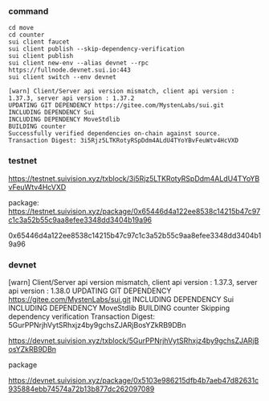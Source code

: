 ### command

```
cd move
cd counter
sui client faucet
sui client publish --skip-dependency-verification
sui client publish
sui client new-env --alias devnet --rpc https://fullnode.devnet.sui.io:443
sui client switch --env devnet
```

```
[warn] Client/Server api version mismatch, client api version : 1.37.3, server api version : 1.37.2
UPDATING GIT DEPENDENCY https://gitee.com/MystenLabs/sui.git
INCLUDING DEPENDENCY Sui
INCLUDING DEPENDENCY MoveStdlib
BUILDING counter
Successfully verified dependencies on-chain against source.
Transaction Digest: 3i5Rjz5LTKRotyRSpDdm4ALdU4TYoYBvFeuWtv4HcVXD
```
### testnet

https://testnet.suivision.xyz/txblock/3i5Rjz5LTKRotyRSpDdm4ALdU4TYoYBvFeuWtv4HcVXD

package: https://testnet.suivision.xyz/package/0x65446d4a122ee8538c14215b47c97c1c3a52b55c9aa8efee3348dd3404b19a96

0x65446d4a122ee8538c14215b47c97c1c3a52b55c9aa8efee3348dd3404b19a96

### devnet

[warn] Client/Server api version mismatch, client api version : 1.37.3, server api version : 1.38.0
UPDATING GIT DEPENDENCY https://gitee.com/MystenLabs/sui.git
INCLUDING DEPENDENCY Sui
INCLUDING DEPENDENCY MoveStdlib
BUILDING counter
Skipping dependency verification
Transaction Digest: 5GurPPNrjhVytSRhxjz4by9gchsZJARjBosYZkRB9DBn

https://devnet.suivision.xyz/txblock/5GurPPNrjhVytSRhxjz4by9gchsZJARjBosYZkRB9DBn

package

https://devnet.suivision.xyz/package/0x5103e986215dfb4b7aeb47d82631c935884ebb74574a72b13b877dc262097089